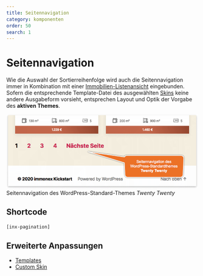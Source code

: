 ```yaml
---
title: Seitennavigation
category: komponenten
order: 50
search: 1
---
```


# Seitennavigation

Wie die Auswahl der Sortierreihenfolge wird auch die Seitennavigation immer in Kombination mit einer [Immobilien-Listenansicht](liste.html) eingebunden. Sofern die entsprechende Template-Datei des ausgewählten [Skins](../anpassung-erweiterung/skins.html) keine andere Ausgabeform vorsieht, entsprechen Layout und Optik der Vorgabe des **aktiven Themes**.

![Seitennavigation des WordPress-Standard-Themes Twenty Twenty](../assets/scst-page-navigation-1.png)
Seitennavigation des WordPress-Standard-Themes <i>Twenty Twenty</i>

## Shortcode

`[inx-pagination]`

## Erweiterte Anpassungen

- [Templates](../anpassung-erweiterung/skins.html#Partiell)
- [Custom Skin](../anpassung-erweiterung/standard-skin.html#Archiv-amp-Listenansicht)
